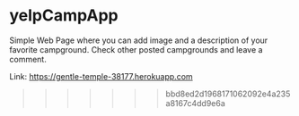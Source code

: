 # yelpCampApp

Simple Web Page where you can add image and a description of your favorite campground. Check other posted campgrounds and leave a comment.

Link: <a href='https://gentle-temple-38177.herokuapp.com' target="_blank">https://gentle-temple-38177.herokuapp.com</a>
>>>>>>> bbd8ed2d1968171062092e4a235a8167c4dd9e6a


